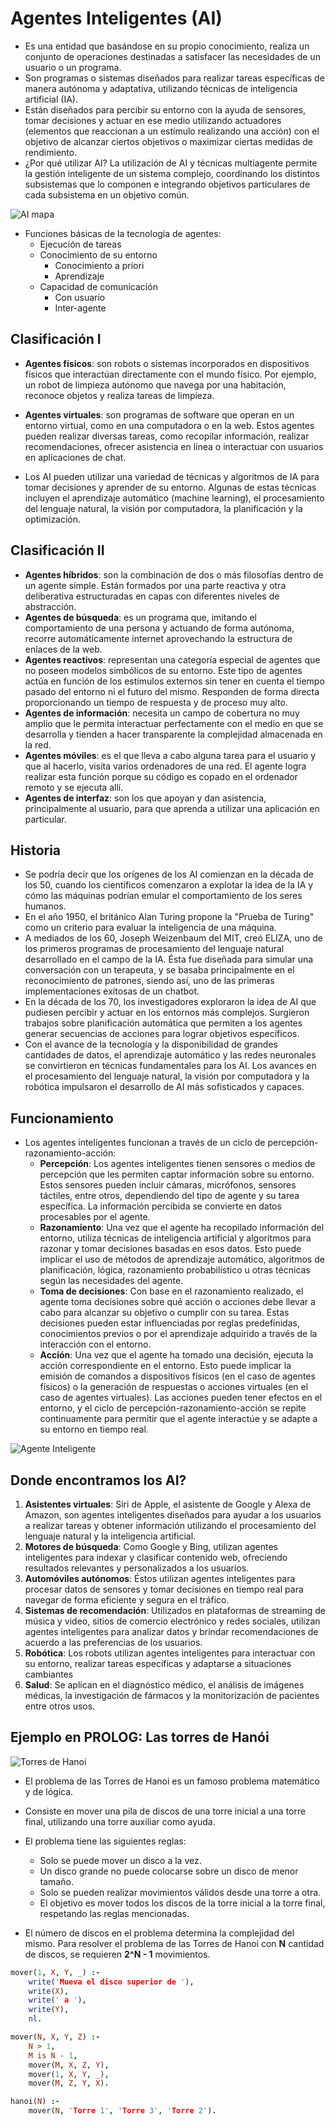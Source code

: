 # Agentes Inteligentes (AI)

* Es una entidad que basándose en su propio conocimiento, realiza un conjunto de operaciones destinadas a satisfacer las necesidades de un usuario o un programa.
* Son programas o sistemas diseñados para realizar tareas específicas de manera autónoma y adaptativa, utilizando técnicas de inteligencia artificial (IA).
* Están diseñados para percibir su entorno con la ayuda de sensores, tomar decisiones y actuar en ese medio utilizando actuadores (elementos que reaccionan a un estímulo realizando una acción) con el objetivo de alcanzar ciertos objetivos o maximizar ciertas medidas de rendimiento.
* ¿Por qué utilizar AI? La utilización de AI y técnicas multiagente permite la gestión inteligente de un sistema complejo, coordinando los distintos subsistemas que lo componen e integrando objetivos particulares de cada subsistema en un objetivo común.

![AI mapa](img/ai-mapa.jpg)

* Funciones básicas de la tecnología de agentes:
  * Ejecución de tareas
  * Conocimiento de su entorno
    * Conocimiento a priori
    * Aprendizaje
  * Capacidad de comunicación
    * Con usuario
    * Inter-agente

## Clasificación I

* **Agentes físicos**: son robots o sistemas incorporados en dispositivos físicos que interactúan directamente con el mundo físico. Por ejemplo, un robot de limpieza autónomo que navega por una habitación, reconoce objetos y realiza tareas de limpieza.
* **Agentes virtuales**: son programas de software que operan en un entorno virtual, como en una computadora o en la web. Estos agentes pueden realizar diversas tareas, como recopilar información, realizar recomendaciones, ofrecer asistencia en línea o interactuar con usuarios en aplicaciones de chat.

* Los AI pueden utilizar una variedad de técnicas y algoritmos de IA para tomar decisiones y aprender de su entorno. Algunas de estas técnicas incluyen el aprendizaje automático (machine learning), el procesamiento del lenguaje natural, la visión por computadora, la planificación y la optimización.

## Clasificación II

* **Agentes híbridos**: son la combinación de dos o más filosofías dentro de un agente simple. Están formados por una parte reactiva y otra deliberativa estructuradas en capas con diferentes niveles de abstracción.
* **Agentes de búsqueda**: es un programa que, imitando el comportamiento de una persona y actuando de forma autónoma, recorre automáticamente internet aprovechando la estructura de enlaces de la web.
* **Agentes reactivos**: representan una categoría especial de agentes que no poseen modelos simbólicos de su entorno. Este tipo de agentes actúa en función de los estímulos externos sin tener en cuenta el tiempo pasado del entorno ni el futuro del mismo. Responden de forma directa proporcionando un tiempo de respuesta y de proceso muy alto.
* **Agentes de información**: necesita un campo de cobertura no muy amplio que le permita interactuar perfectamente con el medio en que se desarrolla y tienden a hacer transparente la complejidad almacenada en la red.
* **Agentes móviles**: es el que lleva a cabo alguna tarea para el usuario y que al hacerlo, visita varios ordenadores de una red. El agente logra realizar esta función porque su código es copado en el ordenador remoto y se ejecuta allí.
* **Agentes de interfaz**: son los que apoyan y dan asistencia, principalmente al usuario, para que aprenda a utilizar una aplicación en particular.

## Historia

* Se podría decir que los orígenes de los AI comienzan en la década de los 50, cuando los científicos comenzaron a explotar la idea de la IA y cómo las máquinas podrían emular el comportamiento de los seres humanos.
* En el año 1950, el británico Alan Turing propone la "Prueba de Turing" como un criterio para evaluar la inteligencia de una máquina.
* A mediados de los 60, Joseph Weizenbaum del MIT, creó ELIZA, uno de los primeros programas de procesamiento del lenguaje natural desarrollado en el campo de la IA. Ésta fue diseñada para simular una conversación con un terapeuta, y se basaba principalmente en el reconocimiento de patrones, siendo así, uno de las primeras implementaciones exitosas de un chatbot.
* En la década de los 70, los investigadores exploraron la idea de AI que pudiesen percibir y actuar en los entornos más complejos. Surgieron trabajos sobre planificación automática que permiten a los agentes generar secuencias de acciones para lograr objetivos específicos.
* Con el avance de la tecnología y la disponibilidad de grandes cantidades de datos, el aprendizaje automático y las redes neuronales se convirtieron en técnicas fundamentales para los AI. Los avances en el procesamiento del lenguaje natural, la visión por computadora y la robótica impulsaron el desarrollo de AI más sofisticados y capaces.

## Funcionamiento

* Los agentes inteligentes funcionan a través de un ciclo de percepción-razonamiento-acción:
  * **Percepción**: Los agentes inteligentes tienen sensores o medios de percepción que les permiten captar información sobre su entorno. Estos sensores pueden incluir cámaras, micrófonos, sensores táctiles, entre otros, dependiendo del tipo de agente y su tarea específica. La información percibida se convierte en datos procesables por el agente.
  * **Razonamiento**: Una vez que el agente ha recopilado información del entorno, utiliza técnicas de inteligencia artificial y algoritmos para razonar y tomar decisiones basadas en esos datos. Esto puede implicar el uso de métodos de aprendizaje automático, algoritmos de planificación, lógica, razonamiento probabilístico u otras técnicas según las necesidades del agente.
  * **Toma de decisiones**: Con base en el razonamiento realizado, el agente toma decisiones sobre qué acción o acciones debe llevar a cabo para alcanzar su objetivo o cumplir con su tarea. Estas decisiones pueden estar influenciadas por reglas predefinidas, conocimientos previos o por el aprendizaje adquirido a través de la interacción con el entorno.
  * **Acción**: Una vez que el agente ha tomado una decisión, ejecuta la acción correspondiente en el entorno. Esto puede implicar la emisión de comandos a dispositivos físicos (en el caso de agentes físicos) o la generación de respuestas o acciones virtuales (en el caso de agentes virtuales). Las acciones pueden tener efectos en el entorno, y el ciclo de percepción-razonamiento-acción se repite continuamente para permitir que el agente interactúe y se adapte a su entorno en tiempo real.

![Agente Inteligente](img/ai-funcionamiento.jpeg)

## Donde encontramos los AI?

1. **Asistentes virtuales**: Siri de Apple, el asistente de Google y Alexa de Amazon, son agentes inteligentes diseñados para ayudar a los usuarios a realizar tareas y obtener información utilizando el procesamiento del lenguaje natural y la inteligencia artificial.
2. **Motores de búsqueda**: Como Google y Bing, utilizan agentes inteligentes para indexar y clasificar contenido web, ofreciendo resultados relevantes y personalizados a los usuarios.
3. **Automóviles autónomos**: Éstos utilizan agentes inteligentes para procesar datos de sensores y tomar decisiones en tiempo real para navegar de forma eficiente y segura en el tráfico.
4. **Sistemas de recomendación**: Utilizados en plataformas de streaming de música y video, sitios de comercio electrónico y redes sociales, utilizan agentes inteligentes para analizar datos y brindar recomendaciones de acuerdo a las preferencias de los usuarios.
5. **Robótica**: Los robots utilizan agentes inteligentes para interactuar con su entorno, realizar tareas específicas y adaptarse a situaciones cambiantes
6. **Salud**: Se aplican en el diagnóstico médico, el análisis de imágenes médicas, la investigación de fármacos y la monitorización de pacientes entre otros usos.

## Ejemplo en PROLOG: Las torres de Hanói

![Torres de Hanoi](img/ai-hanoi.jpeg)

* El problema de las Torres de Hanoi es un famoso problema matemático y de lógica.
* Consiste en mover una pila de discos de una torre inicial a una torre final, utilizando una torre auxiliar como ayuda.
* El problema tiene las siguientes reglas:
  * Solo se puede mover un disco a la vez.
  * Un disco grande no puede colocarse sobre un disco de menor tamaño.
  * Solo se pueden realizar movimientos válidos desde una torre a otra.
  * El objetivo es mover todos los discos de la torre inicial a la torre final, respetando las reglas mencionadas.

* El número de discos en el problema determina la complejidad del mismo. Para resolver el problema de las Torres de Hanoi con **N** cantidad de discos, se requieren **2^N - 1** movimientos.

```prolog
mover(1, X, Y, _) :-
    write('Mueva el disco superior de '),
    write(X),
    write(' a '),
    write(Y),
    nl.

mover(N, X, Y, Z) :-
    N > 1,
    M is N - 1,
    mover(M, X, Z, Y),
    mover(1, X, Y, _),
    mover(M, Z, Y, X).

hanoi(N) :-
    mover(N, 'Torre 1', 'Torre 3', 'Torre 2'). 
```
